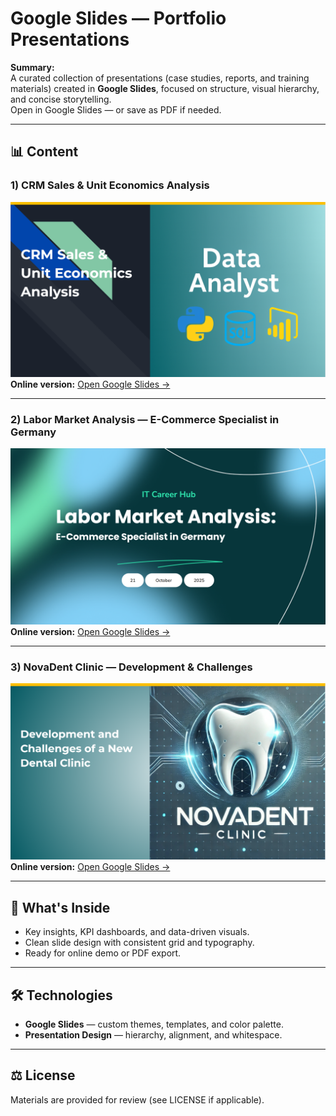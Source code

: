 # Google Slides — Portfolio Presentations

**Summary:**  
A curated collection of presentations (case studies, reports, and training materials) created in **Google Slides**, focused on structure, visual hierarchy, and concise storytelling.  
Open in Google Slides — or save as PDF if needed.

---

## 📊 Content

### 1) CRM Sales & Unit Economics Analysis
![CRM](https://raw.githubusercontent.com/DenITHub/ProjectsHub/main/Presentations/GoogleSlides/crmanalysis.png)  
**Online version:** [Open Google Slides →](https://docs.google.com/presentation/d/1SH0w7UYw_HYKaKnhBr51evCfujKKjoSGeeqDeCDze8M/edit?usp=sharing)

---

### 2) Labor Market Analysis — E-Commerce Specialist in Germany
![E-Commerce](https://raw.githubusercontent.com/DenITHub/ProjectsHub/main/Presentations/GoogleSlides/e-commerce.png) 
**Online version:** [Open Google Slides →](https://docs.google.com/presentation/d/1Q2AZzQwl4hU1IaXS3eB96c8rpLdnz2zKd3ZIF6h-KeM/edit?usp=sharing)

---

### 3) NovaDent Clinic — Development & Challenges
![NovaDent](https://raw.githubusercontent.com/DenITHub/ProjectsHub/main/Presentations/GoogleSlides/Dental_Clinic.png) 
**Online version:** [Open Google Slides →](https://docs.google.com/presentation/d/1x4QbJHiac2UlCR8AsrkFj8n_tV9ldvlRQwJjcohxBlI/edit?usp=sharing)

---

## 🧠 What's Inside
- Key insights, KPI dashboards, and data-driven visuals.  
- Clean slide design with consistent grid and typography.  
- Ready for online demo or PDF export.

---

## 🛠 Technologies
- **Google Slides** — custom themes, templates, and color palette.  
- **Presentation Design** — hierarchy, alignment, and whitespace.

---

## ⚖️ License
Materials are provided for review (see LICENSE if applicable).
